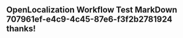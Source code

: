 <properties
ms.topic="hero-topic"
ms.test1="hero-topic"
ms.test2="test"/>


## OpenLocalization Workflow Test MarkDown 707961ef-e4c9-4c45-87e6-f3f2b2781924 thanks!



<!--HONumber=Jul16_HO4-->


